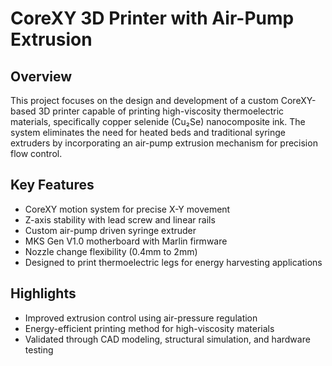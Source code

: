 
# CoreXY 3D Printer with Air-Pump Extrusion

## Overview
This project focuses on the design and development of a custom CoreXY-based 3D printer capable of printing high-viscosity thermoelectric materials, specifically copper selenide (Cu₂Se) nanocomposite ink. The system eliminates the need for heated beds and traditional syringe extruders by incorporating an air-pump extrusion mechanism for precision flow control.

## Key Features
- CoreXY motion system for precise X-Y movement
- Z-axis stability with lead screw and linear rails
- Custom air-pump driven syringe extruder
- MKS Gen V1.0 motherboard with Marlin firmware
- Nozzle change flexibility (0.4mm to 2mm)
- Designed to print thermoelectric legs for energy harvesting applications

## Highlights
- Improved extrusion control using air-pressure regulation
- Energy-efficient printing method for high-viscosity materials
- Validated through CAD modeling, structural simulation, and hardware testing
